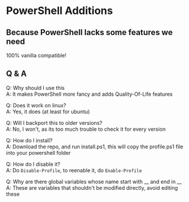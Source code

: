 # PowerShell Additions

## Because PowerShell lacks some features we need

100% vanilla compatible!

## Q & A

Q: Why should I use this  
A: It makes PowerShell more fancy and adds Quality-Of-Life features

Q: Does it work on linux?  
A: Yes, it does (at least for ubuntu)

Q: Will I backport this to older versions?  
A: No, I won't, as its too much trouble to check it for every version

Q: How do I install?  
A: Download the repo, and run install.ps1, this will copy the profile.ps1 file into your powershell folder

Q: How do I disable it?  
A: Do `Disable-Profile`, to reenable it, do `Enable-Profile`

Q: Why are there global variables whose name start with \_\_ and end in \_\_  
A: These are variables that shouldn't be modified directly, avoid editing these
